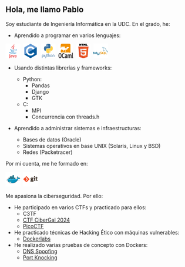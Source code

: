 ## Hola, me llamo Pablo
Soy estudiante de Ingeniería Informática en la UDC. En el grado, he:

- Aprendido a programar en varios lenguajes:

<img src="https://github.com/devicons/devicon/blob/master/icons/java/java-original-wordmark.svg" title="Java" alt="Java" width="40" height="40"/>&nbsp;
<img src="https://github.com/devicons/devicon/blob/master/icons/c/c-original.svg" title="C" alt="C" width="40" height="40"/>&nbsp;
<img src="https://github.com/devicons/devicon/blob/master/icons/python/python-original-wordmark.svg" title="Python"  alt="Python" width="40" height="40"/>&nbsp;
<img src="https://github.com/devicons/devicon/blob/master/icons/ocaml/ocaml-original-wordmark.svg" title="OCaml" alt="OCaml" width="40" height="40"/>&nbsp;
<img src="https://github.com/devicons/devicon/blob/master/icons/html5/html5-original-wordmark.svg" title="HTML" alt="HTML" width="40" height="40"/>&nbsp;
<img src="https://github.com/devicons/devicon/blob/master/icons/mysql/mysql-original-wordmark.svg" title="MYSQL" alt="MYSQL" width="40" height="40"/>&nbsp;

- Usando distintas librerías y frameworks:
  - Python:
    - Pandas
    - Django
    - GTK
  - C:
    - MPI
    - Concurrencia con threads.h 

- Aprendido a administrar sistemas e infraestructuras:
  - Bases de datos (Oracle)
  - Sistemas operativos en base UNIX (Solaris, Linux y BSD)
  - Redes (Packetracer)

Por mi cuenta, me he formado en:

<img src="https://github.com/devicons/devicon/blob/master/icons/docker/docker-original.svg" title="Docker" alt="Docker" width="40" height="40"/>&nbsp;
<img src="https://github.com/devicons/devicon/blob/master/icons/git/git-original-wordmark.svg" title="Git" alt="Git" width="40" height="40"/>&nbsp;


Me apasiona la ciberseguridad. Por ello:
- He participado en varios CTFs y practicado para ellos:
  - C3TF
  - [CTF CiberGal 2024](https://github.com/Pablodiz/Writeups/CTFCBGAL2024/)
  - [PicoCTF](https://github.com/Pablodiz/Writeups/picoCTF/)
- He practicado técnicas de Hacking Ético con máquinas vulnerables:
  - [Dockerlabs](https://github.com/Pablodiz/Writeups/Dockerlabs/)
- He realizado varias pruebas de concepto con Dockers:
  - [DNS Spoofing](https://github.com/Pablodiz/dns_spoofing)
  - [Port Knocking](https://github.com/Pablodiz/port-knocking)



<!--
**Pablodiz/Pablodiz** is a ✨ _special_ ✨ repository because its `README.md` (this file) appears on your GitHub profile.

Here are some ideas to get you started:

- 🔭 I’m currently working on ...
- 🌱 I’m currently learning ...
- 👯 I’m looking to collaborate on ...
- 🤔 I’m looking for help with ...
- 💬 Ask me about ...
- 📫 How to reach me: ...
- 😄 Pronouns: ...
- ⚡ Fun fact: ...
-->
